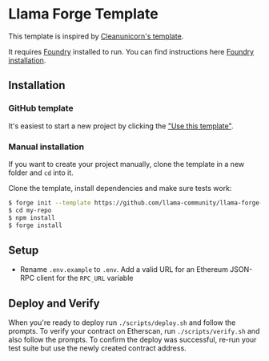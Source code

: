 # Llama Forge Template

This template is inspired by [Cleanunicorn's template](https://github.com/cleanunicorn/ethereum-smartcontract-template).

It requires [Foundry](https://github.com/gakonst/foundry) installed to run. You can find instructions here [Foundry installation](https://github.com/gakonst/foundry#installation).

## Installation

### GitHub template

It's easiest to start a new project by clicking the ["Use this template"](https://github.com/llama-community/llama-forge-template).

### Manual installation

If you want to create your project manually, clone the template in a new folder and `cd` into it.

Clone the template, install dependencies and make sure tests work:

```sh
$ forge init --template https://github.com/llama-community/llama-forge-template my-repo
$ cd my-repo
$ npm install
$ forge install
```

## Setup

- Rename `.env.example` to `.env`. Add a valid URL for an Ethereum JSON-RPC client for the `RPC_URL` variable

## Deploy and Verify

When you're ready to deploy run `./scripts/deploy.sh` and follow the prompts. To verify your contract on Etherscan, run `./scripts/verify.sh` and also follow the prompts. To confirm the deploy was successful, re-run your test suite but use the newly created contract address.